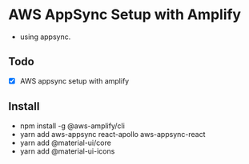 # AWS AppSync Setup with Amplify
- using appsync.

## Todo
- [x] AWS appsync setup with amplify


## Install
- npm install -g @aws-amplify/cli
- yarn add aws-appsync react-apollo aws-appsync-react
- yarn add @material-ui/core
- yarn add @material-ui-icons